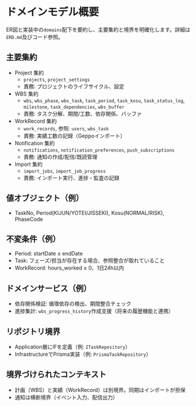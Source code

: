 # ドメインモデル概要

ER図と実装中の`domains`配下を要約し、主要集約と境界を明確化します。詳細は`ERD.md`及びコード参照。

## 主要集約
- Project 集約
  - `projects`, `project_settings`
  - 責務: プロジェクトのライフサイクル、設定
- WBS 集約
  - `wbs`, `wbs_phase`, `wbs_task`, `task_period`, `task_kosu`, `task_status_log`, `milestone`, `task_dependencies`, `wbs_buffer`
  - 責務: タスク分解、期間/工数、依存関係、バッファ
- WorkRecord 集約
  - `work_records`, 参照: `users`, `wbs_task`
  - 責務: 実績工数の記録（Geppoインポート）
- Notification 集約
  - `notifications`, `notification_preferences`, `push_subscriptions`
  - 責務: 通知の作成/配信/既読管理
- Import 集約
  - `import_jobs`, `import_job_progress`
  - 責務: インポート実行、進捗・監査の記録

## 値オブジェクト（例）
- TaskNo, Period(KIJUN/YOTEI/JISSEKI), Kosu(NORMAL/RISK), PhaseCode

## 不変条件（例）
- Period: startDate ≤ endDate
- Task: フェーズ/担当が存在する場合、参照整合が取れていること
- WorkRecord: hours_worked ≥ 0、1日24h以内

## ドメインサービス（例）
- 依存関係検証: 循環依存の検出、期間整合チェック
- 進捗集計: `wbs_progress_history`作成支援（将来の履歴機能と連携）

## リポジトリ境界
- Application層にIFを定義（例: `ITaskRepository`）
- InfrastructureでPrisma実装（例: `PrismaTaskRepository`）

## 境界づけられたコンテキスト
- 計画（WBS）と実績（WorkRecord）は別境界。同期はインポートが担保
- 通知は横断境界（イベント入力、配信出力）
